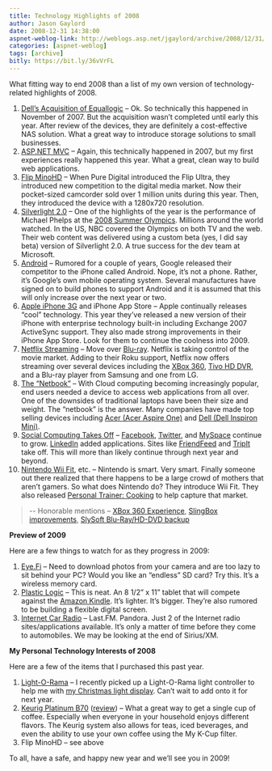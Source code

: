 ```yaml
---
title: Technology Highlights of 2008
author: Jason Gaylord
date: 2008-12-31 14:38:00
aspnet-weblog-link: http://weblogs.asp.net/jgaylord/archive/2008/12/31/technology-highlights-of-2008.aspx
categories: [aspnet-weblog]
tags: [archive]
bitly: https://bit.ly/36vVrFL
---
```


What fitting way to end 2008 than a list of my own version of technology-related highlights of 2008.

1.  [Dell’s Acquisition of Equallogic](http://www.reuters.com/article/technologyNews/idUSWNAS033120071105) – Ok. So technically this happened in November of 2007. But the acquisition wasn’t completed until early this year. After review of the devices, they are definitely a cost-effective NAS solution. What a great way to introduce storage solutions to small businesses.
2.  [ASP.NET MVC](http://weblogs.asp.net/scottgu/archive/2007/10/14/asp-net-mvc-framework.aspx) – Again, this technically happened in 2007, but my first experiences really happened this year. What a great, clean way to build web applications.
3.  [Flip MinoHD](http://www.theflip.com/) – When Pure Digital introduced the Flip Ultra, they introduced new competition to the digital media market. Now their pocket-sized camcorder sold over 1 million units during this year. Then, they introduced the device with a 1280x720 resolution.
4.  [Silverlight 2.0](http://weblogs.asp.net/scottgu/archive/2008/10/14/silverlight-2-released.aspx) – One of the highlights of the year is the performance of Michael Phelps at the [2008 Summer Olympics](http://www.nbcolympics.com/). Millions around the world watched. In the US, NBC covered the Olympics on both TV and the web. Their web content was delivered using a custom beta (yes, I did say beta) version of Silverlight 2.0. A true success for the dev team at Microsoft.
5.  [Android](http://www.android.com/) – Rumored for a couple of years, Google released their competitor to the iPhone called Android. Nope, it’s not a phone. Rather, it’s Google’s own mobile operating system. Several manufactures have signed on to build phones to support Android and it is assumed that this will only increase over the next year or two.
6.  [Apple iPhone 3G](http://www.apple.com/iphone/) and iPhone App Store – Apple continually releases “cool” technology. This year they’ve released a new version of their iPhone with enterprise technology built-in including Exchange 2007 ActiveSync support. They also made strong improvements in their iPhone App Store. Look for them to continue the coolness into 2009.
7.  [Netflix Streaming](http://www.netflix.com/NetflixReadyDevices) – Move over [Blu-ray](http://www.blu-ray.com/). Netflix is taking control of the movie market. Adding to their Roku support, Netflix now offers streaming over several devices including the [XBox 360](http://www.xbox.com/), [Tivo HD DVR](http://www.tivo.com/), and a Blu-ray player from Samsung and one from LG.
8.  [The “Netbook”](http://en.wikipedia.org/wiki/Netbook) – With Cloud computing becoming increasingly popular, end users needed a device to access web applications from all over. One of the downsides of traditional laptops have been their size and weight. The “netbook” is the answer. Many companies have made top selling devices including [Acer (Acer Aspire One)](http://www.acer.com/aspireone) and [Dell (Dell Inspiron Mini)](http://www.dell.com/content/products/productdetails.aspx/laptop-inspiron-9?cs=19&s=dhs&ref=homepg).
9.  [Social Computing Takes Off](http://www.socialcomputingmagazine.com/) – [Facebook](http://www.facebook.com/), [Twitter](http://www.twitter.com/), and [MySpace](http://www.myspace.com/) continue to grow. [LinkedIn](http://www.linkedin.com/) added applications. Sites like [FriendFeed](http://www.friendfeed.com/) and [TripIt](http://www.tripit.com/) take off. This will more than likely continue through next year and beyond.
10.  [Nintendo Wii Fit](http://www.nintendo.com/wiifit), etc. – Nintendo is smart. Very smart. Finally someone out there realized that there happens to be a large crowd of mothers that aren’t gamers. So what does Nintendo do? They introduce Wii Fit. They also released [Personal Trainer: Cooking](http://personaltrainercooking.com/) to help capture that market.

> \-- Honorable mentions – [XBox 360 Experience](http://www.xbox.com/en-US/live/nxe/), [SlingBox improvements](http://www.slingmedia.com/), [SlySoft Blu-Ray/HD-DVD backup](http://www.slysoft.com/)

**Preview of 2009**

Here are a few things to watch for as they progress in 2009:

1.  [Eye.Fi](http://www.eye.fi/) – Need to download photos from your camera and are too lazy to sit behind your PC? Would you like an “endless” SD card? Try this. It’s a wireless memory card.
2.  [Plastic Logic](http://www.plasticlogic.com/) – This is neat. An 8 1/2” x 11” tablet that will compete against the [Amazon Kindle](http://www.amazon.com/gp/blog/A1F8Z0JAEIDVRY/ref=cm_blog_open). It’s lighter. It’s bigger. They’re also rumored to be building a flexible digital screen.
3.  [Internet Car Radio](http://www.mp3car.com/vbulletin/mp3car-blog-talk/127694-miroamer-makes-first-internet-car-radio-we-think-not.html) – Last.FM. Pandora. Just 2 of the Internet radio sites/applications available. It’s only a matter of time before they come to automobiles. We may be looking at the end of Sirius/XM.

**My Personal Technology Interests of 2008**

Here are a few of the items that I purchased this past year.

1.  [Light-O-Rama](http://www.lightorama.com/) – I recently picked up a Light-O-Rama light controller to help me with [my Christmas light display](http://www.mylightdisplay.com/). Can’t wait to add onto it for next year.
2.  [Keurig Platinum B70](http://www.keurig.com/) ([review](http://weblogs.asp.net/jgaylord/archive/2008/12/29/review-keurig-platinum-b70-home-brewing-system.aspx)) – What a great way to get a single cup of coffee. Especially when everyone in your household enjoys different flavors. The Keurig system also allows for teas, iced beverages, and even the ability to use your own coffee using the My K-Cup filter.
3.  Flip MinoHD – see above

To all, have a safe, and happy new year and we’ll see you in 2009!
